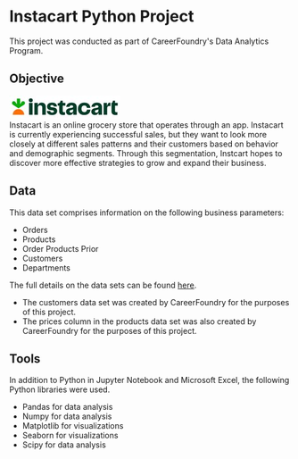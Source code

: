 # Instacart Python Project
This project was conducted as part of CareerFoundry's Data Analytics Program.

## Objective
![Instacart Logo](Instacart_Logo.jpg)  
Instacart is an online grocery store that operates through an app. Instacart is currently experiencing successful sales, but they want to look more closely at different sales patterns and their customers based on behavior and demographic segments. Through this segmentation, Instcart hopes to discover more effective strategies to grow and expand their business. 

## Data
This data set comprises information on the following business parameters:
* Orders
* Products
* Order Products Prior
* Customers 
* Departments

The full details on the data sets can be found [here](https://drive.google.com/drive/folders/1_YBVPrqmpFRM_SmKD1sr0WE-WWoXThJ8?usp=sharing).
* The customers data set was created by CareerFoundry for the purposes of this project.
* The prices column in the products data set was also created by CareerFoundry for the purposes of this project.

## Tools
In addition to Python in Jupyter Notebook and Microsoft Excel, the following Python libraries were used.
* Pandas for data analysis
* Numpy for data analysis
* Matplotlib for visualizations
* Seaborn for visualizations
* Scipy for data analysis
